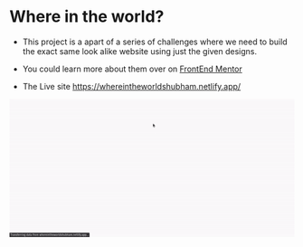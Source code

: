 # Where in the world?

- This project is a apart of a series of challenges where we need to build the exact same look alike website using just the given designs.

- You could learn more about them over on [FrontEnd Mentor](https://www.frontendmentor.io)

- The Live site https://whereintheworldshubham.netlify.app/

![frontend mentor image](./showcase2.gif)
